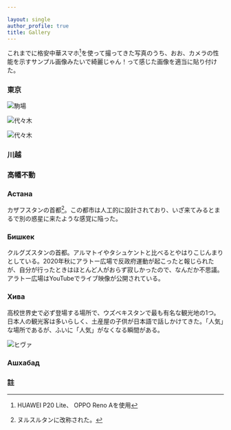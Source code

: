 ```yaml
---

layout: single
author_profile: true
title: Gallery
---
```


これまでに格安中華スマホ[^1]を使って撮ってきた写真のうち、おお、カメラの性能を示すサンプル画像みたいで綺麗じゃん！って感じた画像を適当に貼り付けた。



### 東京

![駒場](https://pbs.twimg.com/media/ErB1OH0VgAEIZ-6.jpg "図1 駒場公園")

![代々木](https://pbs.twimg.com/media/EoXRfopU0AAmXKI?format=jpg)

![代々木](https://pbs.twimg.com/media/EmrOqwhVcAAUeI6?format=jpg)

### 川越


### 高幡不動

### Астана
カザフスタンの首都[^2]。この都市は人工的に設計されており、いざ来てみるとまるで別の惑星に来たような感覚に陥った。

### Бишкек
クルグズスタンの首都。アルマトイやタシュケントと比べるとやはりこじんまりとしている。2020年秋にアラトー広場で反政府運動が起こったと報じられたが、自分が行ったときはほとんど人がおらず寂しかったので、なんだか不思議。アラトー広場はYouTubeでライブ映像が公開されている。

### Хива
高校世界史で必ず登場する場所で、ウズベキスタンで最も有名な観光地の1つ。日本人の観光客は多いらしく、土産屋の子供が日本語で話しかけてきた。「人気」な場所であるが、ふいに「人気」がなくなる瞬間がある。

![ヒヴァ](https://sata0303.github.io/watan/assets/images/IMG_20190816_130702.jpg)

### Ашхабад


### 註
[^1]:HUAWEI P20 Lite、 OPPO Reno Aを使用
[^2]: ヌルスルタンに改称された。



